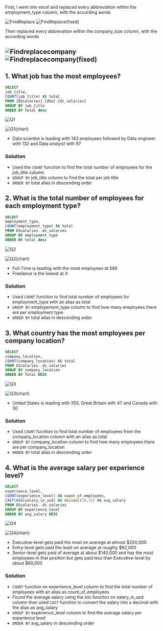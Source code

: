 First, I went into excel and replaced every abbreviation within the employment_type column, with the according words

![FindReplace](https://user-images.githubusercontent.com/112139192/190535867-9139507b-6725-48e3-a5bc-35eaada83701.PNG)
![FindReplace(fixed)](https://user-images.githubusercontent.com/112139192/190535871-3d25dc01-f374-47b3-a84f-c161c8ab0a8b.PNG)

Then replaced every abbrevation within the company_size column, with the according words

![Findreplacecompany](https://user-images.githubusercontent.com/112139192/190536163-3352ee46-d440-4a22-bbaf-d3eba786e554.PNG)
![Findreplacecompany(fixed)](https://user-images.githubusercontent.com/112139192/190536175-10506c01-219b-48f6-a5d2-9b5bb740362f.PNG)
---

## 1. What job has the most employees?

```SQL
SELECT 
job_title, 
COUNT(job_title) AS total
FROM [DSsalaries].[dbo].[ds_salaries]
GROUP BY job_title
ORDER BY total desc
```
![Q1](https://user-images.githubusercontent.com/112139192/190536417-42b30f06-b55f-46ce-b434-fa83be07cd64.PNG)

![Q1(chart)](https://user-images.githubusercontent.com/112139192/190536536-d943b995-ab34-40aa-bf85-9a26ca436b74.PNG)

* Data scientist is leading with 143 employees followed by Data engineer with 132 and Data analyist with 97

### Solution

* Used the  ```COUNT``` function to find the total number of employees for the job_title column
* ```GROUP BY```  job_title column to find the total per job title
* ```ORDER BY``` total alias in descending order 

## 2. What is the total number of employees for each employment type?

```SQL
SELECT 
employment_type,
COUNT(employment_type) AS total
FROM DSsalaries..ds_salaries
GROUP BY employment_type
ORDER BY total desc
```
![Q2](https://user-images.githubusercontent.com/112139192/190537280-d6ba67eb-2192-4a30-9d7a-c8f5e4f29cd2.PNG)

![Q2(chart)](https://user-images.githubusercontent.com/112139192/190537528-95312dbf-4efe-470e-9ba1-4b5630e71a5c.PNG)

* Full-Time is leading with the most employees at 588
* Freelance is the lowest at 4

### Solution

* Used ```COUNT``` function to find total number of employees for employment_type with an alias as total
* ```GROUP BY``` employement_type column to find how many employees there are per employment type
* ```ORDER BY``` total alias in descending order

## 3. What country has the most employees per company location?

```SQL
SELECT 
company_location,
COUNT(company_location) AS total
FROM DSsalaries..ds_salaries
GROUP BY company_location
ORDER BY Total DESC
```
![Q3](https://user-images.githubusercontent.com/112139192/190538110-dda29c36-ed97-4fd3-aa82-f17931dfedb9.PNG)

![Q3(chart)](https://user-images.githubusercontent.com/112139192/190538667-0f50422c-6419-4139-923f-dcfa69befd67.PNG)

* United States is leading with 355, Great Britain with 47 and Canada with 30

### Solution

* Used ```COUNT``` fucntion to find total number of employees from the company_location column with an alias as total
* ```GROUP BY``` company_location column to find how many employees there are per company_location
* ```ORDER BY``` total alias in descending order

## 4. What is the average salary per experience level?

```SQL
SELECT 
experience_level,
COUNT(experience_level) AS count_of_employees,
CAST(AVG(salary_in_usd) AS decimal(18,2)) AS avg_salary
FROM DSsalaries..ds_salaries
GROUP BY experience_level
ORDER BY avg_salary DESC
```
![Q4](https://user-images.githubusercontent.com/112139192/190539261-359adf19-a880-41e9-b99f-f90bd44bf02a.PNG)

![Q4(chart)](https://user-images.githubusercontent.com/112139192/190539424-22810e6e-553d-425c-8e81-190545d2f562.PNG)

* Executive-level gets paid the most on average at almost $200,000
* Entry-level gets paid the least on average at roughly $62,000
* Senior-level gets paid of average at about $140,000 and has the most employees in that position but gets paid less than Executive-level by about $60,000

### Solution
* ```COUNT``` function on experience_level column to find the total number of employees with an alias as count_of_employees
* Found the average salary using the ```AVG``` function on salary_in_usd column then used ```CAST``` function to convert the salary into a decimal with the alias as avg_salary
* ```GROUP BY``` experience_level column to find the average salary per experience level
* ```ORDER BY``` avg_salary in descending order
